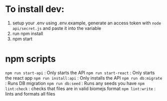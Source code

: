 # To install dev:
1. setup your .env using .env.example, generate an access token with ```node api/secret.js``` and paste it into the variable
2. run npm install
3. npm start

# npm scripts
```npm run start-api``` : Only starts the API
```npm run start-react``` : Only starts the react app
```npm run install:api``` : Only installs the API
```npm run db:migrate``` : Runs DB migration
```npm run db:seed``` : Runs any seeds you have
```npm lint:check``` : checks that files are in valid biomejs format
```npm lint:write``` : lints and formats all files
